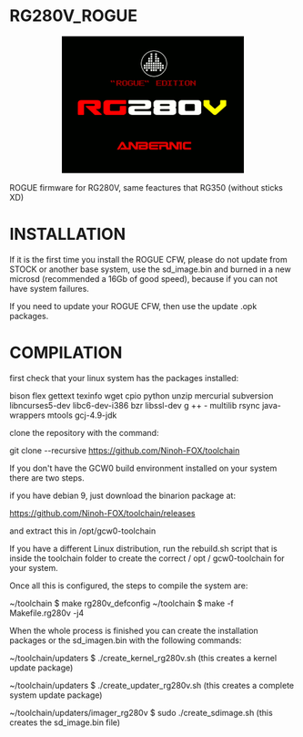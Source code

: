 # RG280V_ROGUE

<p align="center"><img class="center" src ="https://raw.githubusercontent.com/Ninoh-FOX/RG280V_ROGUE/main/logo_rg280v.png"></p>

ROGUE firmware for RG280V, same feactures that RG350 (without sticks XD)

# INSTALLATION

If it is the first time you install the ROGUE CFW, please do not update from STOCK or another base system, use the sd_image.bin and burned in a new microsd (recommended a 16Gb of good speed), because if you can not have system failures.

If you need to update your ROGUE CFW, then use the update .opk packages.

# COMPILATION

first check that your linux system has the packages installed:

bison flex gettext texinfo wget cpio python unzip mercurial subversion libncurses5-dev libc6-dev-i386 bzr libssl-dev g ++ - multilib rsync java-wrappers mtools gcj-4.9-jdk

clone the repository with the command:

git clone --recursive https://github.com/Ninoh-FOX/toolchain


If you don't have the GCW0 build environment installed on your system there are two steps.

if you have debian 9, just download the binarion package at:

https://github.com/Ninoh-FOX/toolchain/releases

and extract this in /opt/gcw0-toolchain

If you have a different Linux distribution, run the rebuild.sh script that is inside the toolchain folder to create the correct / opt / gcw0-toolchain for your system.

Once all this is configured, the steps to compile the system are:

~/toolchain $ make rg280v_defconfig
~/toolchain $ make -f Makefile.rg280v -j4

When the whole process is finished you can create the installation packages or the sd_imagen.bin with the following commands:

~/toolchain/updaters $ ./create_kernel_rg280v.sh (this creates a kernel update package)

~/toolchain/updaters $ ./create_updater_rg280v.sh (this creates a complete system update package)

~/toolchain/updaters/imager_rg280v $ sudo ./create_sdimage.sh (this creates the sd_image.bin file)

